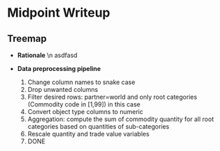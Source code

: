 # Midpoint Writeup

## Treemap
* **Rationale** \\n
    asdfasd

* **Data preprocessing pipeline**
    1. Change column names to snake case
    2. Drop unwanted columns
    3. Filter desired rows: partner=world and only root categories (Commodity code in [1,99]) in this case
    4. Convert object type columns to numeric
    5. Aggregation: compute the sum of commodity quantity for all root categories based on quantities of sub-categories
    6. Rescale quantity and trade value variables
    7. DONE